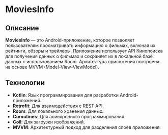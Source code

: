 # MoviesInfo
## Описание

**MoviesInfo** — это Android-приложение, которое позволяет пользователям просматривать информацию о фильмах, включая их рейтинги, обзоры и трейлеры. 
Приложение использует API Кинопоиска для получения данных о фильмах и сохраняет их в локальной базе данных с использованием Room. 
Архитектура приложения построена на основе MVVM (Model-View-ViewModel).

## Технологии

- **Kotlin**: Язык программирования для разработки Android-приложений.
- **Retrofit**: Для взаимодействия с REST API.
- **Room**: Для локального хранения данных.
- **Coroutines**: Для асинхронного программирования.
- **Coil**: Для загрузки изображений.
- **MVVM**: Архитектурный подход для разделения слоёв приложения.